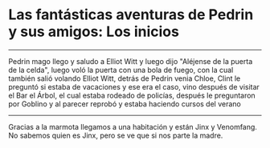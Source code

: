 # Las fantásticas aventuras de Pedrin y sus amigos: Los inicios
---
Pedrin mago llego y saludo a Elliot Witt y luego dijo "Aléjense de  la puerta de la celda", luego voló la puerta con una bola de fuego, con la cual también salió volando Elliot Witt, detrás de Pedrin venia Chloe, Clint le preguntó si estaba de vacaciones y ese era el caso, vino después de visitar el Bar el Árbol, el cual estaba rodeado de policías, después le preguntaron por Goblino y al parecer reprobó y estaba haciendo cursos del verano

---
Gracias a la marmota llegamos a una habitación y están Jinx y Venomfang. No sabemos quien es Jinx, pero se ve que si nos parte la madre.